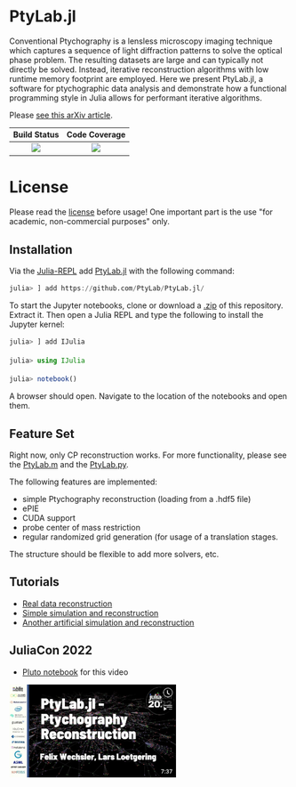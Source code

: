 # PtyLab.jl

Conventional Ptychography is a lensless microscopy imaging technique which captures a sequence of light diffraction patterns to solve the optical phase problem. The resulting datasets are large and can typically not directly be solved. Instead, iterative reconstruction algorithms with low runtime memory footprint are employed. Here we present PtyLab.jl, a software for ptychographic data analysis and demonstrate how a functional programming style in Julia allows for performant iterative algorithms.


Please [see this arXiv article](https://arxiv.org/abs/2301.06595).


| **Build Status**                          | **Code Coverage**               |
|:-----------------------------------------:|:-------------------------------:|
| [![][CI-img]][CI-url] | [![][codecov-img]][codecov-url] |

# License
Please read the [license](https://github.com/PtyLab/PtyLab.jl/blob/main/LICENSE.md) before usage! 
One important part is the use "for academic, non-commercial purposes" only.


## Installation
Via the [Julia-REPL](https://julialang.org/) add [PtyLab.jl](https://github.com/PtyLab/PtyLab.jl) with the following command:
```julia
julia> ] add https://github.com/PtyLab/PtyLab.jl/
```

To start the Jupyter notebooks, clone or download a [.zip](https://github.com/PtyLab/PtyLab.jl/archive/refs/heads/main.zip) of this repository. 
Extract it.
Then open a Julia REPL and type the following to install the Jupyter kernel:
```julia
julia> ] add IJulia

julia> using IJulia

julia> notebook()
```
A browser should open. Navigate to the location of the notebooks and open them.

## Feature Set
Right now, only CP reconstruction works. For more functionality, please see the [PtyLab.m](https://github.com/PtyLab/PtyLab.m) and the [PtyLab.py](https://github.com/PtyLab/PtyLab.py).

The following features are implemented:
* simple Ptychography reconstruction (loading from a .hdf5 file)
* ePIE
* CUDA support
* probe center of mass restriction
* regular randomized grid generation (for usage of a translation stages.

The structure should be flexible to add more solvers, etc.


## Tutorials
* [Real data reconstruction](examples/Introduction_real_data_reconstruction.ipynb)
* [Simple simulation and reconstruction](examples/simple_simulation_and_reconstruction.ipynb)
* [Another artificial simulation and reconstruction](examples/cuda_simulation_and_reconstruction.ipynb)


## JuliaCon 2022
* [Pluto notebook](examples/JuliaCon_2022.jl) for this video

<a  href="https://www.youtube.com/watch?v=pDp83OxBJ_I"><img src="docs/src/assets/juliacon.png"  width="300"></a>



[docs-dev-img]: https://img.shields.io/badge/docs-dev-pink.svg
[docs-dev-url]: https://ptylab.github.io/PtyLab.jl/dev/

[docs-stable-img]: https://img.shields.io/badge/docs-stable-darkgreen.svg
[docs-stable-url]:  https://ptylab.github.io/PtyLab.jl/stable/

[CI-img]: https://github.com/ptylab/PtyLab.jl/actions/workflows/ci.yml/badge.svg
[CI-url]: https://github.com/ptylab/PtyLab.jl/actions/workflows/ci.yml

[codecov-img]: https://codecov.io/gh/PtyLab/PtyLab.jl/branch/main/graph/badge.svg?token=OQ6BQCUFQB
[codecov-url]: https://codecov.io/gh/ptylab/PtyLab.jl
